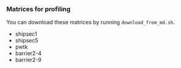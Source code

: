 ### Matrices for profiling

You can download these matrices by running `download_from_md.sh`.

- shipsec1
- shipsec5
- pwtk
- barrier2-4
- barrier2-9

